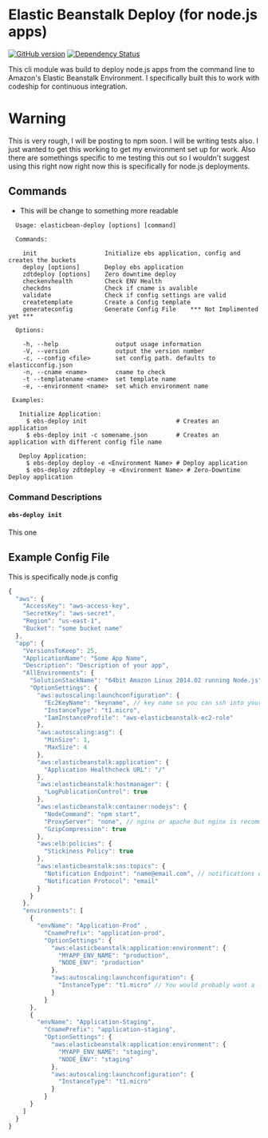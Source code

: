 # Elastic Beanstalk Deploy (for node.js apps)

[![GitHub version](https://badge.fury.io/gh/efernie%2Felasticbean-deploy.png)](http://badge.fury.io/gh/efernie%2Felasticbean-deploy)
[![Dependency Status](https://gemnasium.com/efernie/elasticbean-deploy.svg)](https://gemnasium.com/efernie/elasticbean-deploy)

This cli module was build to deploy node.js apps from the command line to Amazon's Elastic Beanstalk Environment. I specifically built this to work with codeship for continuous integration.

# Warning
This is very rough, I will be posting to npm soon. I will be writing tests also. I just wanted to get this working to get my environment set up for work. Also there are somethings specific to me testing this out so I wouldn't suggest using this right now
right now this is specifically for node.js deployments.

## Commands
* This will be change to something more readable

```shell
  Usage: elasticbean-deploy [options] [command]

  Commands:

    init                   Initialize ebs application, config and creates the buckets
    deploy [options]       Deploy ebs application
    zdtdeploy [options]    Zero downtime deploy
    checkenvhealth         Check ENV Health
    checkdns               Check if cname is avalible
    validate               Check if config settings are valid
    createtemplate         Create a Config template
    generateconfig         Generate Config File    *** Not Implimented yet ***

  Options:

    -h, --help                output usage information
    -V, --version             output the version number
    -c, --config <file>       set config path. defaults to elasticconfig.json
    -n, --cname <name>        cname to check
    -t --templatename <name>  set template name
    -e, --environment <name>  set which environment name

 Examples:

   Initialize Application:
     $ ebs-deploy init                         # Creates an application
     $ ebs-deploy init -c somename.json        # Creates an application with different config file name

   Deploy Application:
     $ ebs-deploy deploy -e <Environment Name> # Deploy application
     $ ebs-deploy zdtdeploy -e <Environment Name> # Zero-Downtime Deploy application

```

### Command Descriptions

#### ```ebs-deploy init```
This one


## Example Config File

This is specifically node.js config

```javascript
{
  "aws": {
    "AccessKey": "aws-access-key",
    "SecretKey": "aws-secret",
    "Region": "us-east-1",
    "Bucket": "some bucket name"
  },
  "app": {
    "VersionsToKeep": 25,
    "ApplicationName": "Some App Name",
    "Description": "Description of your app",
    "AllEnvironments": {
      "SolutionStackName": "64bit Amazon Linux 2014.02 running Node.js",
      "OptionSettings": {
        "aws:autoscaling:launchconfiguration": {
          "Ec2KeyName": "keyname", // key name so you can ssh into your instances
          "InstanceType": "t1.micro",
          "IamInstanceProfile": "aws-elasticbeanstalk-ec2-role"
        },
        "aws:autoscaling:asg": {
          "MinSize": 1,
          "MaxSize": 4
        },
        "aws:elasticbeanstalk:application": {
          "Application Healthcheck URL": "/"
        },
        "aws:elasticbeanstalk:hostmanager": {
          "LogPublicationControl": true
        },
        "aws:elasticbeanstalk:container:nodejs": {
          "NodeCommand": "npm start",
          "ProxyServer": "none", // nginx or apache but nginx is recommended
          "GzipCompression": true
        },
        "aws:elb:policies": {
          "Stickiness Policy": true
        },
        "aws:elasticbeanstalk:sns:topics": {
          "Notification Endpoint": "name@email.com", // notifications email
          "Notification Protocol": "email"
        }
      }
    },
    "environments": [
      {
        "envName": "Application-Prod" ,
          "CnamePrefix": "application-prod",
          "OptionSettings": {
            "aws:elasticbeanstalk:application:environment": {
              "MYAPP_ENV_NAME": "production",
              "NODE_ENV": "production"
            },
            "aws:autoscaling:launchconfiguration": {
              "InstanceType": "t1.micro" // You would probably want a little something bigger than a micro
            }
          }
      },
      {
        "envName": "Application-Staging",
          "CnamePrefix": "application-staging",
          "OptionSettings": {
            "aws:elasticbeanstalk:application:environment": {
              "MYAPP_ENV_NAME": "staging",
              "NODE_ENV": "staging"
            },
            "aws:autoscaling:launchconfiguration": {
              "InstanceType": "t1.micro"
            }
          }
      }
    ]
  }
}

```
